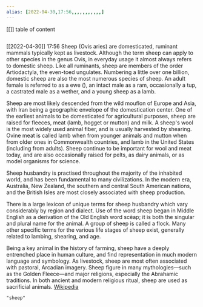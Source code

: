 ```yaml
---
alias: [2022-04-30,17:56,,,,,,,,,,,]
---
```

[[]]
table of content
```toc
```

[[2022-04-30]] 17:56
Sheep (Ovis aries) are domesticated, ruminant mammals typically kept as livestock. Although the term sheep can apply to other species in the genus Ovis, in everyday usage it almost always refers to domestic sheep. Like all ruminants, sheep are members of the order Artiodactyla, the even-toed ungulates. Numbering a little over one billion, domestic sheep are also the most numerous species of sheep. An adult female is referred to as a ewe (), an intact male as a ram, occasionally a tup, a castrated male as a wether, and a young sheep as a lamb.

Sheep are most likely descended from the wild mouflon of Europe and Asia, with Iran being a geographic envelope of the domestication center. One of the earliest animals to be domesticated for agricultural purposes, sheep are raised for fleeces, meat (lamb, hogget or mutton) and milk. A sheep's wool is the most widely used animal fiber, and is usually harvested by shearing. Ovine meat is called lamb when from younger animals and mutton when from older ones in Commonwealth countries, and lamb in the United States (including from adults). Sheep continue to be important for wool and meat today, and are also occasionally raised for pelts, as dairy animals, or as model organisms for science.

Sheep husbandry is practised throughout the majority of the inhabited world, and has been fundamental to many civilizations. In the modern era, Australia, New Zealand, the southern and central South American nations, and the British Isles are most closely associated with sheep production.

There is a large lexicon of unique terms for sheep husbandry which vary considerably by region and dialect. Use of the word sheep began in Middle English as a derivation of the Old English word scēap; it is both the singular and plural name for the animal. A group of sheep is called a flock. Many other specific terms for the various life stages of sheep exist, generally related to lambing, shearing, and age.

Being a key animal in the history of farming, sheep have a deeply entrenched place in human culture, and find representation in much modern language and symbology. As livestock, sheep are most often associated with pastoral, Arcadian imagery. Sheep figure in many mythologies—such as the Golden Fleece—and major religions, especially the Abrahamic traditions. In both ancient and modern religious ritual, sheep are used as sacrificial animals.
[Wikipedia](https://en.wikipedia.org/wiki/Sheep)
```query
"sheep"
```